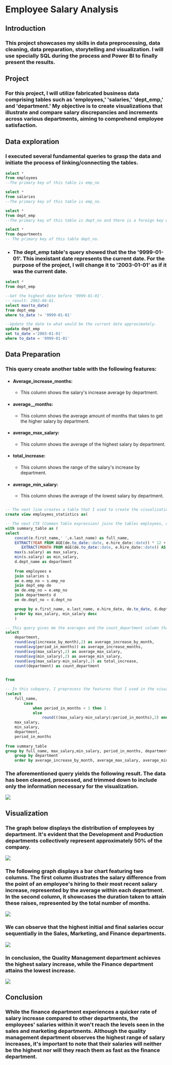 # Employee Salary Analysis

## Introduction 
### This project showcases my skills in data preprocessing, data cleaning, data preparation, storytelling and visualization. I will use specially SQL during the process and Power BI to finally present the results.

## Project
### For this project, I will utilize fabricated business data comprising tables such as 'employees,' 'salaries,' 'dept_emp,' and 'department.' My objective is to create visualizations that illustrate and compare salary discrepancies and increments across various departments, aiming to comprehend employee satisfaction.

## Data exploration 
### I executed several fundamental queries to grasp the data and initiate the process of linking/connecting the tables.
``` SQL
select *
from employees
--The primary key of this table is emp_no

select *
from salaries
--The primary key of this table is emp_no.

select *
from dept_emp
--The primary key of this table is dept_no and there is a foreign key which is emp_no.

select *
from departments
-- The primary key of this table dept_no.
```
* ### The dept_emp table's query showed that the the '9999-01-01'. This inexistant date represents the current date. For the purpose of the project, I will change it to '2003-01-01' as if it was the current date. 
``` SQL
select *
from dept_emp

--Get the highest date before '9999-01-01'.
-- result: 2002-08-01.
select max(to_date)
from dept_emp
where to_date != '9999-01-01'

--Update the date to what would be the current date approximately. 
update dept_emp
set to_date ='2003-01-01'
where to_date = '9999-01-01'
```

## Data Preparation
### This query create another table with the following features:
* #### Average_increase_months:
  * This column shows the salary's increase average by department.
* #### average__months:
  * This column shows the average amount of months that takes to get the higher salary by department.
* #### average_max_salary:
  * This column shows the average of the highest salary by department.
* #### total_increase:
  * This column shows the range of the salary's increase by department.
* #### average_min_salary:
  * This column shows the average of the lowest salary by department.
``` SQL

-- The next line creates a table that I used to create the visualizations on Power BI
create view employees_statistics as(

-- The next CTE (Common Table expression) joins the tables employees, department, salaries and dept_emp and returns the full_name, max_salary, mix_salary, deparment and the period from the moment that the employee is hired till the last salary's increase date.
with summary_table as (
select 
	concat(e.first_name,' ',e.last_name) as full_name,
	EXTRACT(YEAR FROM AGE(de.to_date::date, e.hire_date::date)) * 12 +
       EXTRACT(MONTH FROM AGE(de.to_date::date, e.hire_date::date)) AS period_in_months,
	max(s.salary) as max_salary,
	min(s.salary) as min_salary,
	d.dept_name as department
	
	from employees e
	join salaries s
	on e.emp_no = s.emp_no
	join dept_emp de
	on de.emp_no = e.emp_no
	join departments d
	on de.dept_no = d.dept_no

	group by e.first_name, e.last_name, e.hire_date, de.to_date, d.dept_name
	order by max_salary, min_salary desc
	)

-- This query gives me the averages and the count_department column that I used in the visualization.
select 
	department, 
	round(avg(increase_by_month),2) as average_increase_by_month,
	round(avg(period_in_months)) as average_increase_months,
	round(avg(max_salary),2) as average_max_salary,
	round(avg(min_salary),2) as average_min_salary,
	round(avg(max_salary-min_salary),2) as total_increase,
	count(department) as count_department
	

from 

-- In this subquery, I preprocess the features that I used in the visualization, it gives me the increase_by_month column that I will use for the average increase by month column.
(select 
	full_name,
		case
			when period_in_months < 1 then 1
			else
				round(((max_salary-min_salary)/period_in_months),2) end as increase_by_month,
	max_salary, 
	min_salary, 
	department, 
	period_in_months
	
from summary_table
group by full_name, max_salary,min_salary, period_in_months, department)
	group by department
	order by average_increase_by_month, average_max_salary, average_min_salary desc)
```
### The aforementioned query yields the following result. The data has been cleaned, processed, and trimmed down to include only the information necessary for the visualization.
![](images/query_result.jpg)

## Visualization

### The graph below displays the distribution of employees by department. It's evident that the Development and Production departments collectively represent approximately 50% of the company. 
![](images/percent_of_employees.jpg)

### The following graph displays a bar chart featuring two columns. The first column illustrates the salary difference from the point of an employee's hiring to their most recent salary increase, represented by the average within each department. In the second column, it showcases the duration taken to attain these raises, represented by the total number of months.
![](images/salary_increase.jpg)

### We can observe that the highest initial and final salaries occur sequentially in the Sales, Marketing, and Finance departments.
![](images/average_min_max.jpg)
### In conclusion, the Quality Management department achieves the highest salary increase, while the Finance department attains the lowest increase.
![](images/average_range.jpg)

## Conclusion
### While the finance department experiences a quicker rate of salary increase compared to other departments, the employees' salaries within it won't reach the levels seen in the sales and marketing departments. Although the quality management department observes the highest range of salary increases, it's important to note that their salaries will neither be the highest nor will they reach them as fast as the finance department.